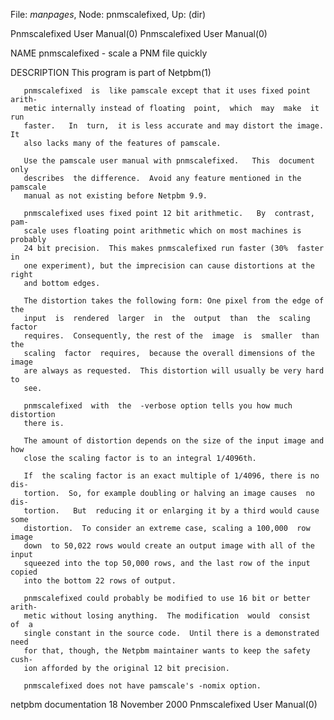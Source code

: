 File: *manpages*,  Node: pnmscalefixed,  Up: (dir)

Pnmscalefixed User Manual(0)                      Pnmscalefixed User Manual(0)



NAME
       pnmscalefixed - scale a PNM file quickly


DESCRIPTION
       This program is part of Netpbm(1)

       pnmscalefixed  is  like pamscale except that it uses fixed point arith-
       metic internally instead of floating  point,  which  may  make  it  run
       faster.   In  turn,  it is less accurate and may distort the image.  It
       also lacks many of the features of pamscale.

       Use the pamscale user manual with pnmscalefixed.   This  document  only
       describes  the difference.  Avoid any feature mentioned in the pamscale
       manual as not existing before Netpbm 9.9.

       pnmscalefixed uses fixed point 12 bit arithmetic.   By  contrast,  pam-
       scale uses floating point arithmetic which on most machines is probably
       24 bit precision.  This makes pnmscalefixed run faster (30%  faster  in
       one experiment), but the imprecision can cause distortions at the right
       and bottom edges.

       The distortion takes the following form: One pixel from the edge of the
       input  is  rendered  larger  in  the  output  than  the  scaling factor
       requires.  Consequently, the rest of the  image  is  smaller  than  the
       scaling  factor  requires,  because the overall dimensions of the image
       are always as requested.  This distortion will usually be very hard  to
       see.

       pnmscalefixed  with  the  -verbose option tells you how much distortion
       there is.

       The amount of distortion depends on the size of the input image and how
       close the scaling factor is to an integral 1/4096th.

       If  the scaling factor is an exact multiple of 1/4096, there is no dis-
       tortion.  So, for example doubling or halving an image causes  no  dis-
       tortion.   But  reducing it or enlarging it by a third would cause some
       distortion.  To consider an extreme case, scaling a 100,000  row  image
       down  to 50,022 rows would create an output image with all of the input
       squeezed into the top 50,000 rows, and the last row of the input copied
       into the bottom 22 rows of output.

       pnmscalefixed could probably be modified to use 16 bit or better arith-
       metic without losing anything.  The modification  would  consist  of  a
       single constant in the source code.  Until there is a demonstrated need
       for that, though, the Netpbm maintainer wants to keep the safety  cush-
       ion afforded by the original 12 bit precision.

       pnmscalefixed does not have pamscale's -nomix option.



netpbm documentation           18 November 2000   Pnmscalefixed User Manual(0)
